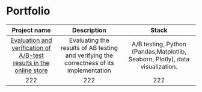 # Portfolio
| Project name | Description | Stack |
| :---------------------------------------------------------------------------------------------: | :--------------------------------------------------------------------------------------: |:---------------------------:|
| [Evaluation and verification of A/B-test results in the online store]((https://www.google.com/)) | Evaluating the results of AB testing and verifying the correctness of its implementation | A/B testing, Python (Pandas,Matplotlib, Seaborn, Plotly), data visualization. |
222  | 222 | 222 
